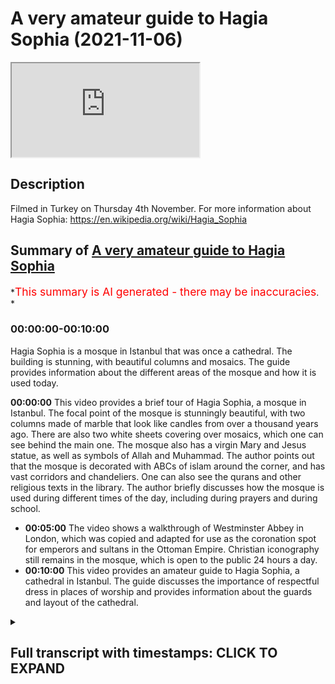 # A very amateur guide to Hagia Sophia (2021-11-06)

<iframe loading='lazy' allow='autoplay' src='https://www.youtube.com/embed/Hf-l1I5Wta4'></iframe>

## Description

Filmed in Turkey on Thursday 4th November. For more information about Hagia Sophia: <https://en.wikipedia.org/wiki/Hagia_Sophia>

## Summary of [A very amateur guide to Hagia Sophia](https://www.youtube.com/watch?v=Hf-l1I5Wta4)

*<span style="color:red; font-size:125%">This summary is AI generated - there may be inaccuracies</span>. *

### <a onclick="modifyYTiframeseektime('0')">00:00:00-00:10:00</a>

Hagia Sophia is a mosque in Istanbul that was once a cathedral. The building is stunning, with beautiful columns and mosaics. The guide provides information about the different areas of the mosque and how it is used today.

**<a onclick="modifyYTiframeseektime('0')">00:00:00</a>** This video provides a brief tour of Hagia Sophia, a mosque in Istanbul. The focal point of the mosque is stunningly beautiful, with two columns made of marble that look like candles from over a thousand years ago. There are also two white sheets covering over mosaics, which one can see behind the main one. The mosque also has a virgin Mary and Jesus statue, as well as symbols of Allah and Muhammad. The author points out that the mosque is decorated with ABCs of islam around the corner, and has vast corridors and chandeliers. One can also see the qurans and other religious texts in the library. The author briefly discusses how the mosque is used during different times of the day, including during prayers and during school.

* **<a onclick="modifyYTiframeseektime('300')">00:05:00</a>** The video shows a walkthrough of Westminster Abbey in London, which was copied and adapted for use as the coronation spot for emperors and sultans in the Ottoman Empire. Christian iconography still remains in the mosque, which is open to the public 24 hours a day.
* **<a onclick="modifyYTiframeseektime('600')">00:10:00</a>** This video provides an amateur guide to Hagia Sophia, a cathedral in Istanbul. The guide discusses the importance of respectful dress in places of worship and provides information about the guards and layout of the cathedral.

<details><summary><h2>Full transcript with timestamps: CLICK TO EXPAND</h2></summary>

<a onclick="modifyYTiframeseektime('1')">0:00:01</a> i thought i'd just give a very brief uh  
<a onclick="modifyYTiframeseektime('3')">0:00:03</a> guided tour of this masjid  
<a onclick="modifyYTiframeseektime('6')">0:00:06</a> hagio sofia in istanbul  
<a onclick="modifyYTiframeseektime('10')">0:00:10</a> this gilded cage is where the sultans  
<a onclick="modifyYTiframeseektime('13')">0:00:13</a> apparently  
<a onclick="modifyYTiframeseektime('14')">0:00:14</a> sat  
<a onclick="modifyYTiframeseektime('15')">0:00:15</a> during sermons and during summer  
<a onclick="modifyYTiframeseektime('17')">0:00:17</a> to protect them from assassination  
<a onclick="modifyYTiframeseektime('21')">0:00:21</a> and here we have the focal point  
<a onclick="modifyYTiframeseektime('24')">0:00:24</a> of the masjid stunningly beautiful  
<a onclick="modifyYTiframeseektime('28')">0:00:28</a> i don't know if you can make out  
<a onclick="modifyYTiframeseektime('29')">0:00:29</a> probably not but there are two um  
<a onclick="modifyYTiframeseektime('31')">0:00:31</a> they look like columns  
<a onclick="modifyYTiframeseektime('33')">0:00:33</a> made of um  
<a onclick="modifyYTiframeseektime('35')">0:00:35</a> marble but they're actually candles from  
<a onclick="modifyYTiframeseektime('38')">0:00:38</a> the fifth century  
<a onclick="modifyYTiframeseektime('40')">0:00:40</a> um from over a thousand years one  
<a onclick="modifyYTiframeseektime('42')">0:00:42</a> thousand five 500 years ago these  
<a onclick="modifyYTiframeseektime('44')">0:00:44</a> candles still exist  
<a onclick="modifyYTiframeseektime('46')">0:00:46</a> and right up there we have um the white  
<a onclick="modifyYTiframeseektime('48')">0:00:48</a> sheets covering over  
<a onclick="modifyYTiframeseektime('50')">0:00:50</a> some mosaics so i have to know behind  
<a onclick="modifyYTiframeseektime('52')">0:00:52</a> that main one there is  
<a onclick="modifyYTiframeseektime('54')">0:00:54</a> uh the virgin mary and jesus  
<a onclick="modifyYTiframeseektime('57')">0:00:57</a> and to the right we have these  
<a onclick="modifyYTiframeseektime('59')">0:00:59</a> incredible symbols  
<a onclick="modifyYTiframeseektime('61')">0:01:01</a> one word there says allah and the other  
<a onclick="modifyYTiframeseektime('63')">0:01:03</a> one  
<a onclick="modifyYTiframeseektime('64')">0:01:04</a> says muhammad  
<a onclick="modifyYTiframeseektime('66')">0:01:06</a> and the other ones  
<a onclick="modifyYTiframeseektime('68')">0:01:08</a> are the names of his senior companions  
<a onclick="modifyYTiframeseektime('71')">0:01:11</a> including uthman and ali  
<a onclick="modifyYTiframeseektime('74')">0:01:14</a> and  
<a onclick="modifyYTiframeseektime('76')">0:01:16</a> and others  
<a onclick="modifyYTiframeseektime('77')">0:01:17</a> dotted around these huge symbols  
<a onclick="modifyYTiframeseektime('80')">0:01:20</a> and these  
<a onclick="modifyYTiframeseektime('81')">0:01:21</a> very low hanging chandeliers  
<a onclick="modifyYTiframeseektime('85')">0:01:25</a> there's a feature of many mosques in  
<a onclick="modifyYTiframeseektime('87')">0:01:27</a> istanbul i've discovered they're vast i  
<a onclick="modifyYTiframeseektime('89')">0:01:29</a> mean you must be about just 20 feet off  
<a onclick="modifyYTiframeseektime('91')">0:01:31</a> the ground  
<a onclick="modifyYTiframeseektime('92')">0:01:32</a> and one of these fell on you you'd be  
<a onclick="modifyYTiframeseektime('94')">0:01:34</a> flattened  
<a onclick="modifyYTiframeseektime('96')">0:01:36</a> absolutely huge and  
<a onclick="modifyYTiframeseektime('98')">0:01:38</a> very beautiful i think they're made of  
<a onclick="modifyYTiframeseektime('101')">0:01:41</a> solid metal what they look like here  
<a onclick="modifyYTiframeseektime('103')">0:01:43</a> imagine that falling on you  
<a onclick="modifyYTiframeseektime('105')">0:01:45</a> Music  
<a onclick="modifyYTiframeseektime('110')">0:01:50</a> and off to the side here  
<a onclick="modifyYTiframeseektime('114')">0:01:54</a> we have islamic information  
<a onclick="modifyYTiframeseektime('117')">0:01:57</a> saw this earlier on and some of it's in  
<a onclick="modifyYTiframeseektime('120')">0:02:00</a> english some of it's in all sorts of  
<a onclick="modifyYTiframeseektime('122')">0:02:02</a> languages really  
<a onclick="modifyYTiframeseektime('126')">0:02:06</a> and  
<a onclick="modifyYTiframeseektime('126')">0:02:06</a> uh not sure what they say  
<a onclick="modifyYTiframeseektime('130')">0:02:10</a> what is islam  
<a onclick="modifyYTiframeseektime('132')">0:02:12</a> and  
<a onclick="modifyYTiframeseektime('134')">0:02:14</a> one here  
<a onclick="modifyYTiframeseektime('135')">0:02:15</a> in english the final messenger  
<a onclick="modifyYTiframeseektime('138')">0:02:18</a> and on the back i noticed it says  
<a onclick="modifyYTiframeseektime('140')">0:02:20</a> global academy for translation and  
<a onclick="modifyYTiframeseektime('142')">0:02:22</a> education  
<a onclick="modifyYTiframeseektime('143')">0:02:23</a> london united kingdom so that's  
<a onclick="modifyYTiframeseektime('146')">0:02:26</a> produced in england  
<a onclick="modifyYTiframeseektime('149')">0:02:29</a> uh what do we have over here  
<a onclick="modifyYTiframeseektime('152')">0:02:32</a> we have some more similar kinds of  
<a onclick="modifyYTiframeseektime('153')">0:02:33</a> things  
<a onclick="modifyYTiframeseektime('156')">0:02:36</a> the abc of  
<a onclick="modifyYTiframeseektime('158')">0:02:38</a> abc's of islam  
<a onclick="modifyYTiframeseektime('161')">0:02:41</a> around the corner here  
<a onclick="modifyYTiframeseektime('163')">0:02:43</a> we have these side  
<a onclick="modifyYTiframeseektime('165')">0:02:45</a> corridors vast corridors  
<a onclick="modifyYTiframeseektime('168')">0:02:48</a> you get more chandeliers  
<a onclick="modifyYTiframeseektime('171')">0:02:51</a> and this room is special this gilded  
<a onclick="modifyYTiframeseektime('173')">0:02:53</a> room look at it what could be behind  
<a onclick="modifyYTiframeseektime('177')">0:02:57</a> these gilded  
<a onclick="modifyYTiframeseektime('179')">0:02:59</a> mesh things here and looking inside you  
<a onclick="modifyYTiframeseektime('181')">0:03:01</a> can just about make out these qurans and  
<a onclick="modifyYTiframeseektime('185')">0:03:05</a> apparently these are very precious  
<a onclick="modifyYTiframeseektime('186')">0:03:06</a> qurans on their thrones  
<a onclick="modifyYTiframeseektime('189')">0:03:09</a> can you here we go  
<a onclick="modifyYTiframeseektime('191')">0:03:11</a> just about see now this used to be the  
<a onclick="modifyYTiframeseektime('193')">0:03:13</a> library untold of one of the sultans  
<a onclick="modifyYTiframeseektime('196')">0:03:16</a> these days it's just got a few qurans in  
<a onclick="modifyYTiframeseektime('198')">0:03:18</a> so this was  
<a onclick="modifyYTiframeseektime('200')">0:03:20</a> a very special place of learning  
<a onclick="modifyYTiframeseektime('202')">0:03:22</a> for the sultans where they kept their  
<a onclick="modifyYTiframeseektime('204')">0:03:24</a> precious texts  
<a onclick="modifyYTiframeseektime('207')">0:03:27</a> okay  
<a onclick="modifyYTiframeseektime('209')">0:03:29</a> and down here  
<a onclick="modifyYTiframeseektime('212')">0:03:32</a> a few people praying there there's a  
<a onclick="modifyYTiframeseektime('214')">0:03:34</a> mimbar just in the corner right over  
<a onclick="modifyYTiframeseektime('215')">0:03:35</a> there  
<a onclick="modifyYTiframeseektime('218')">0:03:38</a> and this is interesting i don't if you  
<a onclick="modifyYTiframeseektime('219')">0:03:39</a> can  
<a onclick="modifyYTiframeseektime('222')">0:03:42</a> work it out so just there is  
<a onclick="modifyYTiframeseektime('225')">0:03:45</a> a tripod  
<a onclick="modifyYTiframeseektime('227')">0:03:47</a> um and this is neptune the pagan  
<a onclick="modifyYTiframeseektime('230')">0:03:50</a> um god  
<a onclick="modifyYTiframeseektime('232')">0:03:52</a> and his um trident whatever the word is  
<a onclick="modifyYTiframeseektime('235')">0:03:55</a> so this was from a time when this was  
<a onclick="modifyYTiframeseektime('238')">0:03:58</a> pagan  
<a onclick="modifyYTiframeseektime('242')">0:04:02</a> as they come around the corner here  
<a onclick="modifyYTiframeseektime('246')">0:04:06</a> vast columns look at this  
<a onclick="modifyYTiframeseektime('252')">0:04:12</a> really slipped then down a step  
<a onclick="modifyYTiframeseektime('255')">0:04:15</a> um and here we have the  
<a onclick="modifyYTiframeseektime('258')">0:04:18</a> this huge uh  
<a onclick="modifyYTiframeseektime('260')">0:04:20</a> stairway  
<a onclick="modifyYTiframeseektime('262')">0:04:22</a> that goes up and this is where  
<a onclick="modifyYTiframeseektime('264')">0:04:24</a> traditionally i guess people you preach  
<a onclick="modifyYTiframeseektime('266')">0:04:26</a> the sermon the imam would preach the  
<a onclick="modifyYTiframeseektime('268')">0:04:28</a> sunday the sunday the friday sermon  
<a onclick="modifyYTiframeseektime('271')">0:04:31</a> and those two flags can't really tell in  
<a onclick="modifyYTiframeseektime('273')">0:04:33</a> the dark but their green green flag  
<a onclick="modifyYTiframeseektime('276')">0:04:36</a> of islam  
<a onclick="modifyYTiframeseektime('279')">0:04:39</a> and um  
<a onclick="modifyYTiframeseektime('280')">0:04:40</a> Music  
<a onclick="modifyYTiframeseektime('281')">0:04:41</a> serious worshipers tend to come here  
<a onclick="modifyYTiframeseektime('283')">0:04:43</a> during the day and night to pray  
<a onclick="modifyYTiframeseektime('285')">0:04:45</a> but um i i've been here on salah and  
<a onclick="modifyYTiframeseektime('288')">0:04:48</a> this whole area has been completely  
<a onclick="modifyYTiframeseektime('289')">0:04:49</a> packed this these these areas here are  
<a onclick="modifyYTiframeseektime('292')">0:04:52</a> for  
<a onclick="modifyYTiframeseektime('293')">0:04:53</a> like study circles where people learn  
<a onclick="modifyYTiframeseektime('295')">0:04:55</a> the crown  
<a onclick="modifyYTiframeseektime('299')">0:04:59</a> and this is very interesting  
<a onclick="modifyYTiframeseektime('301')">0:05:01</a> if you know westminster abbey in london  
<a onclick="modifyYTiframeseektime('303')">0:05:03</a> well you'll know this you'll recognize  
<a onclick="modifyYTiframeseektime('305')">0:05:05</a> this because they copied it and when the  
<a onclick="modifyYTiframeseektime('308')">0:05:08</a> monarchs in england are crowned in  
<a onclick="modifyYTiframeseektime('311')">0:05:11</a> westminster abbey they are crowned on  
<a onclick="modifyYTiframeseektime('313')">0:05:13</a> this  
<a onclick="modifyYTiframeseektime('314')">0:05:14</a> replica uh in westminster abbey this is  
<a onclick="modifyYTiframeseektime('317')">0:05:17</a> the original  
<a onclick="modifyYTiframeseektime('318')">0:05:18</a> and these represent i'm told  
<a onclick="modifyYTiframeseektime('320')">0:05:20</a> um  
<a onclick="modifyYTiframeseektime('321')">0:05:21</a> stones taken from important countries of  
<a onclick="modifyYTiframeseektime('323')">0:05:23</a> the world i remember this one over here  
<a onclick="modifyYTiframeseektime('326')">0:05:26</a> this is stone taken from france because  
<a onclick="modifyYTiframeseektime('328')">0:05:28</a> when i was told about this i was with a  
<a onclick="modifyYTiframeseektime('330')">0:05:30</a> french guy and i said look how small it  
<a onclick="modifyYTiframeseektime('332')">0:05:32</a> is compared to i don't know if that's  
<a onclick="modifyYTiframeseektime('334')">0:05:34</a> persia or arabia or india or whatever  
<a onclick="modifyYTiframeseektime('337')">0:05:37</a> and he said to me ah well where's  
<a onclick="modifyYTiframeseektime('338')">0:05:38</a> england then there's nothing here from  
<a onclick="modifyYTiframeseektime('340')">0:05:40</a> england i don't think  
<a onclick="modifyYTiframeseektime('342')">0:05:42</a> but anyway what's the central one the  
<a onclick="modifyYTiframeseektime('344')">0:05:44</a> big central one  
<a onclick="modifyYTiframeseektime('346')">0:05:46</a> is for the sultan or the emperor of the  
<a onclick="modifyYTiframeseektime('349')">0:05:49</a> ottoman empire himself and he rules here  
<a onclick="modifyYTiframeseektime('352')">0:05:52</a> over all the lesser countries including  
<a onclick="modifyYTiframeseektime('355')">0:05:55</a> france and  
<a onclick="modifyYTiframeseektime('356')">0:05:56</a> india and wherever they are so this is  
<a onclick="modifyYTiframeseektime('358')">0:05:58</a> the coronation  
<a onclick="modifyYTiframeseektime('359')">0:05:59</a> spot where the emperors or the sultans  
<a onclick="modifyYTiframeseektime('363')">0:06:03</a> were crowned and our queen in england  
<a onclick="modifyYTiframeseektime('366')">0:06:06</a> has the same kind of thing in  
<a onclick="modifyYTiframeseektime('368')">0:06:08</a> westminster abbey if you google this you  
<a onclick="modifyYTiframeseektime('370')">0:06:10</a> can  
<a onclick="modifyYTiframeseektime('371')">0:06:11</a> see it for yourself  
<a onclick="modifyYTiframeseektime('372')">0:06:12</a> um  
<a onclick="modifyYTiframeseektime('373')">0:06:13</a> it's open to the public you can see it  
<a onclick="modifyYTiframeseektime('378')">0:06:18</a> so there is a a second tier um  
<a onclick="modifyYTiframeseektime('382')">0:06:22</a> and um  
<a onclick="modifyYTiframeseektime('384')">0:06:24</a> if i remember rightly and i perhaps i  
<a onclick="modifyYTiframeseektime('385')">0:06:25</a> can't remember rightly but i think  
<a onclick="modifyYTiframeseektime('387')">0:06:27</a> possibly the emperor's  
<a onclick="modifyYTiframeseektime('389')">0:06:29</a> wife of the emperor i suppose uh and her  
<a onclick="modifyYTiframeseektime('391')">0:06:31</a> court were up there away from this is  
<a onclick="modifyYTiframeseektime('394')">0:06:34</a> certainly the mail area down here  
<a onclick="modifyYTiframeseektime('397')">0:06:37</a> so that's where the empress was and the  
<a onclick="modifyYTiframeseektime('398')">0:06:38</a> women's section was  
<a onclick="modifyYTiframeseektime('401')">0:06:41</a> uh now women are have their own section  
<a onclick="modifyYTiframeseektime('402')">0:06:42</a> down here rather than upstairs  
<a onclick="modifyYTiframeseektime('406')">0:06:46</a> um  
<a onclick="modifyYTiframeseektime('407')">0:06:47</a> there's something else i want to show  
<a onclick="modifyYTiframeseektime('408')">0:06:48</a> you you see this huge entrance here  
<a onclick="modifyYTiframeseektime('411')">0:06:51</a> this is where the emperor came in  
<a onclick="modifyYTiframeseektime('413')">0:06:53</a> came into the mosque into the in or into  
<a onclick="modifyYTiframeseektime('416')">0:06:56</a> the basilica when it was  
<a onclick="modifyYTiframeseektime('419')">0:06:59</a> um a christian place  
<a onclick="modifyYTiframeseektime('421')">0:07:01</a> but these are the original doors  
<a onclick="modifyYTiframeseektime('424')">0:07:04</a> and they were made over  
<a onclick="modifyYTiframeseektime('426')">0:07:06</a> 1500 years ago  
<a onclick="modifyYTiframeseektime('429')">0:07:09</a> just to  
<a onclick="modifyYTiframeseektime('432')">0:07:12</a> they're made i think  
<a onclick="modifyYTiframeseektime('434')">0:07:14</a> of wood so not made of steel and they've  
<a onclick="modifyYTiframeseektime('437')">0:07:17</a> survived  
<a onclick="modifyYTiframeseektime('439')">0:07:19</a> all this time  
<a onclick="modifyYTiframeseektime('440')">0:07:20</a> sorry  
<a onclick="modifyYTiframeseektime('441')">0:07:21</a> without being burned  
<a onclick="modifyYTiframeseektime('446')">0:07:26</a> anyway there's something else i wanted  
<a onclick="modifyYTiframeseektime('447')">0:07:27</a> to show you  
<a onclick="modifyYTiframeseektime('449')">0:07:29</a> before i end  
<a onclick="modifyYTiframeseektime('451')">0:07:31</a> because there's a lot of christian  
<a onclick="modifyYTiframeseektime('453')">0:07:33</a> iconography still in existence here  
<a onclick="modifyYTiframeseektime('456')">0:07:36</a> if i turn around there you go there's  
<a onclick="modifyYTiframeseektime('458')">0:07:38</a> the main entrance to the mosque  
<a onclick="modifyYTiframeseektime('460')">0:07:40</a> and just above it there is an icon of  
<a onclick="modifyYTiframeseektime('463')">0:07:43</a> jesus  
<a onclick="modifyYTiframeseektime('464')">0:07:44</a> and to the left there is an emperor  
<a onclick="modifyYTiframeseektime('467')">0:07:47</a> who is groveling  
<a onclick="modifyYTiframeseektime('469')">0:07:49</a> and begging for forgiveness so he's  
<a onclick="modifyYTiframeseektime('470')">0:07:50</a> repenting of his sin i don't know what  
<a onclick="modifyYTiframeseektime('472')">0:07:52</a> his sin was and above him is an icon or  
<a onclick="modifyYTiframeseektime('475')">0:07:55</a> a picture of the virgin mary and to the  
<a onclick="modifyYTiframeseektime('477')">0:07:57</a> right  
<a onclick="modifyYTiframeseektime('480')">0:08:00</a> and to the right is an angel i think  
<a onclick="modifyYTiframeseektime('484')">0:08:04</a> so that's  
<a onclick="modifyYTiframeseektime('485')">0:08:05</a> christ  
<a onclick="modifyYTiframeseektime('487')">0:08:07</a> up there  
<a onclick="modifyYTiframeseektime('488')">0:08:08</a> it's not been touched it's not been  
<a onclick="modifyYTiframeseektime('490')">0:08:10</a> destroyed it's been  
<a onclick="modifyYTiframeseektime('491')">0:08:11</a> there as part of the mosque for  
<a onclick="modifyYTiframeseektime('495')">0:08:15</a> centuries now  
<a onclick="modifyYTiframeseektime('497')">0:08:17</a> and finally the perhaps the most  
<a onclick="modifyYTiframeseektime('499')">0:08:19</a> extraordinary  
<a onclick="modifyYTiframeseektime('501')">0:08:21</a> um  
<a onclick="modifyYTiframeseektime('504')">0:08:24</a> christian iconography that's left i'm  
<a onclick="modifyYTiframeseektime('506')">0:08:26</a> just kind of going down here in the  
<a onclick="modifyYTiframeseektime('508')">0:08:28</a> eighth century  
<a onclick="modifyYTiframeseektime('509')">0:08:29</a> there was a big controversy in the  
<a onclick="modifyYTiframeseektime('511')">0:08:31</a> church  
<a onclick="modifyYTiframeseektime('512')">0:08:32</a> about the use of icons and the second  
<a onclick="modifyYTiframeseektime('514')">0:08:34</a> council of nicaea ruled in the eighth  
<a onclick="modifyYTiframeseektime('517')">0:08:37</a> century the icons  
<a onclick="modifyYTiframeseektime('518')">0:08:38</a> were okay they were permitted in  
<a onclick="modifyYTiframeseektime('520')">0:08:40</a> christian worship  
<a onclick="modifyYTiframeseektime('522')">0:08:42</a> and to celebrate that i'm told  
<a onclick="modifyYTiframeseektime('526')">0:08:46</a> this was installed  
<a onclick="modifyYTiframeseektime('528')">0:08:48</a> and this is an icon or mosaic of the  
<a onclick="modifyYTiframeseektime('531')">0:08:51</a> virgin mary  
<a onclick="modifyYTiframeseektime('532')">0:08:52</a> and there are two greek words either  
<a onclick="modifyYTiframeseektime('534')">0:08:54</a> side which says martyr mother and theon  
<a onclick="modifyYTiframeseektime('538')">0:08:58</a> of god mother of god with jesus and  
<a onclick="modifyYTiframeseektime('541')">0:09:01</a> there's constantine holding the city of  
<a onclick="modifyYTiframeseektime('545')">0:09:05</a> istanbul  
<a onclick="modifyYTiframeseektime('546')">0:09:06</a> byzantium of course then and giving it  
<a onclick="modifyYTiframeseektime('548')">0:09:08</a> to the virgin mary and there's another  
<a onclick="modifyYTiframeseektime('549')">0:09:09</a> person on the right knack  
<a onclick="modifyYTiframeseektime('552')">0:09:12</a> um so that's still there  
<a onclick="modifyYTiframeseektime('555')">0:09:15</a> stunning mosaic and it's not been  
<a onclick="modifyYTiframeseektime('558')">0:09:18</a> in any way damaged or defaced by  
<a onclick="modifyYTiframeseektime('561')">0:09:21</a> muslims  
<a onclick="modifyYTiframeseektime('563')">0:09:23</a> over the centuries  
<a onclick="modifyYTiframeseektime('565')">0:09:25</a> and christians are still welcome here as  
<a onclick="modifyYTiframeseektime('567')">0:09:27</a> are non-believers of all kinds  
<a onclick="modifyYTiframeseektime('570')">0:09:30</a> um  
<a onclick="modifyYTiframeseektime('571')">0:09:31</a> it's not exclusively for  
<a onclick="modifyYTiframeseektime('573')">0:09:33</a> muslims at all and it's open 24 hours a  
<a onclick="modifyYTiframeseektime('575')">0:09:35</a> day  
<a onclick="modifyYTiframeseektime('576')">0:09:36</a> it never closes thanks to the government  
<a onclick="modifyYTiframeseektime('578')">0:09:38</a> which reopened it  
<a onclick="modifyYTiframeseektime('580')">0:09:40</a> last year after its um  
<a onclick="modifyYTiframeseektime('583')">0:09:43</a> 80 year or so  
<a onclick="modifyYTiframeseektime('586')">0:09:46</a> year time as a museum  
<a onclick="modifyYTiframeseektime('589')">0:09:49</a> which charged people to come here  
<a onclick="modifyYTiframeseektime('591')">0:09:51</a> and it was only open certain hours of  
<a onclick="modifyYTiframeseektime('593')">0:09:53</a> the day so now it's back as a mosque a  
<a onclick="modifyYTiframeseektime('595')">0:09:55</a> house of prayer  
<a onclick="modifyYTiframeseektime('597')">0:09:57</a> it's open  
<a onclick="modifyYTiframeseektime('598')">0:09:58</a> to the public  
<a onclick="modifyYTiframeseektime('599')">0:09:59</a> 24 hours a day  
<a onclick="modifyYTiframeseektime('601')">0:10:01</a> free of charge  
<a onclick="modifyYTiframeseektime('603')">0:10:03</a> and anyone is welcome here  
<a onclick="modifyYTiframeseektime('605')">0:10:05</a> all you have to do is show respect for  
<a onclick="modifyYTiframeseektime('607')">0:10:07</a> the place so women have to wear a hijab  
<a onclick="modifyYTiframeseektime('609')">0:10:09</a> of course and cover their legs and men  
<a onclick="modifyYTiframeseektime('611')">0:10:11</a> have to cover their legs as well they  
<a onclick="modifyYTiframeseektime('613')">0:10:13</a> can't come in here just wearing shorts  
<a onclick="modifyYTiframeseektime('616')">0:10:16</a> or something they've got to be dressed  
<a onclick="modifyYTiframeseektime('617')">0:10:17</a> decently as well and that's the same as  
<a onclick="modifyYTiframeseektime('619')">0:10:19</a> in the vatican actually if you go to the  
<a onclick="modifyYTiframeseektime('621')">0:10:21</a> vatican they have the same rule not with  
<a onclick="modifyYTiframeseektime('622')">0:10:22</a> a hijab but the rest of it modest  
<a onclick="modifyYTiframeseektime('625')">0:10:25</a> dressing is very important in places of  
<a onclick="modifyYTiframeseektime('627')">0:10:27</a> worship be it church  
<a onclick="modifyYTiframeseektime('628')">0:10:28</a> synagogue or mosque  
<a onclick="modifyYTiframeseektime('632')">0:10:32</a> so there we are that's my unexpert  
<a onclick="modifyYTiframeseektime('637')">0:10:37</a> guide to this place  
<a onclick="modifyYTiframeseektime('639')">0:10:39</a> um i've only known it five minutes  
<a onclick="modifyYTiframeseektime('640')">0:10:40</a> myself but i thought i'd at least  
<a onclick="modifyYTiframeseektime('643')">0:10:43</a> do this now  
<a onclick="modifyYTiframeseektime('644')">0:10:44</a> um why not  
<a onclick="modifyYTiframeseektime('647')">0:10:47</a> little area here i could talk about  
<a onclick="modifyYTiframeseektime('649')">0:10:49</a> these things but  
<a onclick="modifyYTiframeseektime('650')">0:10:50</a> go on all night  
<a onclick="modifyYTiframeseektime('653')">0:10:53</a> um  
<a onclick="modifyYTiframeseektime('654')">0:10:54</a> oh what's this here it says there we go  
<a onclick="modifyYTiframeseektime('657')">0:10:57</a> ladies  
<a onclick="modifyYTiframeseektime('658')">0:10:58</a> section um which is through there  
<a onclick="modifyYTiframeseektime('663')">0:11:03</a> i wonder if there are any ladies through  
<a onclick="modifyYTiframeseektime('665')">0:11:05</a> here i think not  
<a onclick="modifyYTiframeseektime('667')">0:11:07</a> not this time of night  
<a onclick="modifyYTiframeseektime('670')">0:11:10</a> so the ladies section is actually  
<a onclick="modifyYTiframeseektime('674')">0:11:14</a> empty there's no ladies here  
<a onclick="modifyYTiframeseektime('676')">0:11:16</a> everyone's just walking around  
<a onclick="modifyYTiframeseektime('678')">0:11:18</a> as i say it never closes  
<a onclick="modifyYTiframeseektime('680')">0:11:20</a> there are some discreet guards um  
<a onclick="modifyYTiframeseektime('684')">0:11:24</a> somewhere  
<a onclick="modifyYTiframeseektime('685')">0:11:25</a> i think there's one at the moment but  
<a onclick="modifyYTiframeseektime('687')">0:11:27</a> there's there's about four or five of  
<a onclick="modifyYTiframeseektime('688')">0:11:28</a> them on duty  
<a onclick="modifyYTiframeseektime('690')">0:11:30</a> um around the whole complex  
<a onclick="modifyYTiframeseektime('693')">0:11:33</a> and they're very lenient and tolerant  
<a onclick="modifyYTiframeseektime('697')">0:11:37</a> of people  
<a onclick="modifyYTiframeseektime('699')">0:11:39</a> and i spoke to one yesterday  
<a onclick="modifyYTiframeseektime('701')">0:11:41</a> through a translator and the the only  
<a onclick="modifyYTiframeseektime('703')">0:11:43</a> problem they have is with um  
<a onclick="modifyYTiframeseektime('705')">0:11:45</a> demonstrators sometimes people come in  
<a onclick="modifyYTiframeseektime('706')">0:11:46</a> here and they shout and unfold slogans  
<a onclick="modifyYTiframeseektime('710')">0:11:50</a> and banners  
<a onclick="modifyYTiframeseektime('711')">0:11:51</a> that's something they won't tolerate in  
<a onclick="modifyYTiframeseektime('712')">0:11:52</a> here but other than that there's nothing  
<a onclick="modifyYTiframeseektime('715')">0:11:55</a> he said serious happens in here at all  
<a onclick="modifyYTiframeseektime('718')">0:11:58</a> everyone's very well behaved and  
<a onclick="modifyYTiframeseektime('719')">0:11:59</a> respectful  
<a onclick="modifyYTiframeseektime('723')">0:12:03</a> so  
<a onclick="modifyYTiframeseektime('725')">0:12:05</a> there we go what else can i say it's a  
<a onclick="modifyYTiframeseektime('727')">0:12:07</a> marvelous place if you get the chance to  
<a onclick="modifyYTiframeseektime('729')">0:12:09</a> visit do visit  
<a onclick="modifyYTiframeseektime('731')">0:12:11</a> and there are many mosques  
<a onclick="modifyYTiframeseektime('733')">0:12:13</a> in istanbul obviously  
<a onclick="modifyYTiframeseektime('735')">0:12:15</a> but of equal beauty i would argue  
<a onclick="modifyYTiframeseektime('738')">0:12:18</a> equal majesty equal historical  
<a onclick="modifyYTiframeseektime('740')">0:12:20</a> importance  
<a onclick="modifyYTiframeseektime('742')">0:12:22</a> and great places for everyone being  
<a onclick="modifyYTiframeseektime('744')">0:12:24</a> christian muslim  
<a onclick="modifyYTiframeseektime('746')">0:12:26</a> uh whoever to come and uh  
<a onclick="modifyYTiframeseektime('750')">0:12:30</a> experience some spiritual peace in a  
<a onclick="modifyYTiframeseektime('752')">0:12:32</a> sacred space it's a great sacred space  
<a onclick="modifyYTiframeseektime('754')">0:12:34</a> for humankind i would i would suggest um  
<a onclick="modifyYTiframeseektime('758')">0:12:38</a> that's just above the door of the  
<a onclick="modifyYTiframeseektime('760')">0:12:40</a> entrance to the  
<a onclick="modifyYTiframeseektime('762')">0:12:42</a> where the sultan comes in  
<a onclick="modifyYTiframeseektime('764')">0:12:44</a> huge door  
<a onclick="modifyYTiframeseektime('767')">0:12:47</a> so um  
<a onclick="modifyYTiframeseektime('768')">0:12:48</a> tomorrow morning i fly back to london  
<a onclick="modifyYTiframeseektime('773')">0:12:53</a> and so there we are  
<a onclick="modifyYTiframeseektime('777')">0:12:57</a> until next time  

</details>
